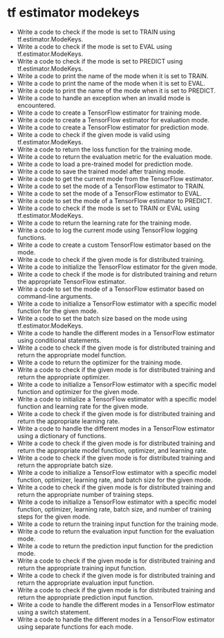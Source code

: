 # tf estimator modekeys

- Write a code to check if the mode is set to TRAIN using tf.estimator.ModeKeys.
- Write a code to check if the mode is set to EVAL using tf.estimator.ModeKeys.
- Write a code to check if the mode is set to PREDICT using tf.estimator.ModeKeys.
- Write a code to print the name of the mode when it is set to TRAIN.
- Write a code to print the name of the mode when it is set to EVAL.
- Write a code to print the name of the mode when it is set to PREDICT.
- Write a code to handle an exception when an invalid mode is encountered.
- Write a code to create a TensorFlow estimator for training mode.
- Write a code to create a TensorFlow estimator for evaluation mode.
- Write a code to create a TensorFlow estimator for prediction mode.
- Write a code to check if the given mode is valid using tf.estimator.ModeKeys.
- Write a code to return the loss function for the training mode.
- Write a code to return the evaluation metric for the evaluation mode.
- Write a code to load a pre-trained model for prediction mode.
- Write a code to save the trained model after training mode.
- Write a code to get the current mode from the TensorFlow estimator.
- Write a code to set the mode of a TensorFlow estimator to TRAIN.
- Write a code to set the mode of a TensorFlow estimator to EVAL.
- Write a code to set the mode of a TensorFlow estimator to PREDICT.
- Write a code to check if the mode is set to TRAIN or EVAL using tf.estimator.ModeKeys.
- Write a code to return the learning rate for the training mode.
- Write a code to log the current mode using TensorFlow logging functions.
- Write a code to create a custom TensorFlow estimator based on the mode.
- Write a code to check if the given mode is for distributed training.
- Write a code to initialize the TensorFlow estimator for the given mode.
- Write a code to check if the mode is for distributed training and return the appropriate TensorFlow estimator.
- Write a code to set the mode of a TensorFlow estimator based on command-line arguments.
- Write a code to initialize a TensorFlow estimator with a specific model function for the given mode.
- Write a code to set the batch size based on the mode using tf.estimator.ModeKeys.
- Write a code to handle the different modes in a TensorFlow estimator using conditional statements.
- Write a code to check if the given mode is for distributed training and return the appropriate model function.
- Write a code to return the optimizer for the training mode.
- Write a code to check if the given mode is for distributed training and return the appropriate optimizer.
- Write a code to initialize a TensorFlow estimator with a specific model function and optimizer for the given mode.
- Write a code to initialize a TensorFlow estimator with a specific model function and learning rate for the given mode.
- Write a code to check if the given mode is for distributed training and return the appropriate learning rate.
- Write a code to handle the different modes in a TensorFlow estimator using a dictionary of functions.
- Write a code to check if the given mode is for distributed training and return the appropriate model function, optimizer, and learning rate.
- Write a code to check if the given mode is for distributed training and return the appropriate batch size.
- Write a code to initialize a TensorFlow estimator with a specific model function, optimizer, learning rate, and batch size for the given mode.
- Write a code to check if the given mode is for distributed training and return the appropriate number of training steps.
- Write a code to initialize a TensorFlow estimator with a specific model function, optimizer, learning rate, batch size, and number of training steps for the given mode.
- Write a code to return the training input function for the training mode.
- Write a code to return the evaluation input function for the evaluation mode.
- Write a code to return the prediction input function for the prediction mode.
- Write a code to check if the given mode is for distributed training and return the appropriate training input function.
- Write a code to check if the given mode is for distributed training and return the appropriate evaluation input function.
- Write a code to check if the given mode is for distributed training and return the appropriate prediction input function.
- Write a code to handle the different modes in a TensorFlow estimator using a switch statement.
- Write a code to handle the different modes in a TensorFlow estimator using separate functions for each mode.
